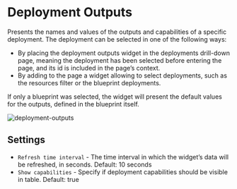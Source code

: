 # Deployment Outputs

Presents the names and values of the outputs and capabilities of a specific deployment. The deployment can be selected in one of the following ways:

* By placing the deployment outputs widget in the deployments drill-down page, meaning the deployment has been selected before entering the page, and its id is included in the page’s context.
* By adding to the page a widget allowing to select deployments, such as the resources filter or the blueprint deployments.   

If only a blueprint was selected, the widget will present the default values for the outputs, defined in the blueprint itself.

![deployment-outputs]( /images/ui/widgets/deployment-outputs.png )


## Settings

* `Refresh time interval` - The time interval in which the widget’s data will be refreshed, in seconds. Default: 10 seconds
* `Show capabilities` - Specify if deployment capabilities should be visible in table. Default: true
